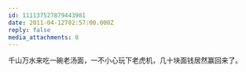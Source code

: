 ```yaml
---
id: 111137527879443981
date: 2011-04-12T02:57:00.000Z
reply: false
media_attachments: 0
---
```


千山万水来吃一碗老汤面，一不小心玩下老虎机，几十块面钱居然赢回来了。 ​​​​


